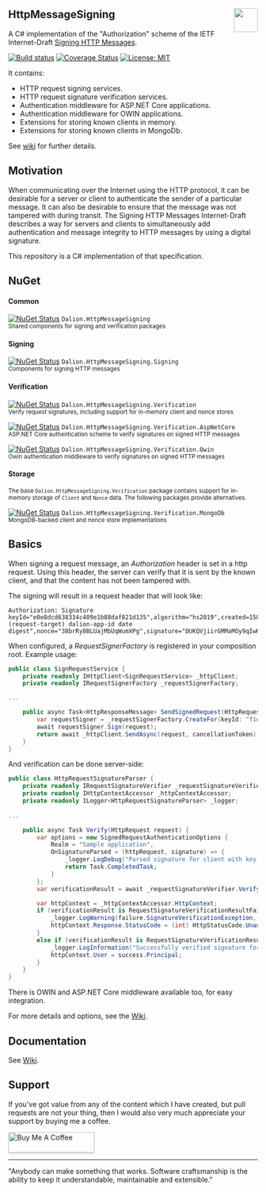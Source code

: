 ## HttpMessageSigning [<img src="https://dalion.eu/dalion128.png" align="right" width="48">](https://www.dalion.eu)

A C# implementation of the "Authorization" scheme of the IETF Internet-Draft [Signing HTTP Messages](https://tools.ietf.org/html/draft-ietf-httpbis-message-signatures-00).

[![Build status](https://ci.appveyor.com/api/projects/status/d8fdl40nfj62ed1v?svg=true)](https://ci.appveyor.com/project/DavidLievrouw/httpmessagesigning) [![Coverage Status](https://coveralls.io/repos/github/DavidLievrouw/HttpMessageSigning/badge.svg?branch=master)](https://coveralls.io/github/DavidLievrouw/HttpMessageSigning?branch=master) [![License: MIT](https://img.shields.io/badge/License-MIT-yellow.svg)](https://opensource.org/licenses/MIT)

It contains:
  - HTTP request signing services.
  - HTTP request signature verification services.
  - Authentication middleware for ASP.NET Core applications.
  - Authentication middleware for OWIN applications.
  - Extensions for storing known clients in memory.
  - Extensions for storing known clients in MongoDb.

See [wiki](https://github.com/DavidLievrouw/HttpMessageSigning/wiki) for further details.

## Motivation
When communicating over the Internet using the HTTP protocol, it can be desirable for a server or client to authenticate the sender of a particular message.  It can also be desirable to ensure that the message was not tampered with during transit. The Signing HTTP Messages Internet-Draft describes a way for servers and clients to simultaneously add authentication and message integrity to HTTP messages by using a digital signature.

This repository is a C# implementation of that specification.

## NuGet

#### Common

[![NuGet Status](https://buildstats.info/nuget/Dalion.HttpMessageSigning)](https://www.nuget.org/packages/Dalion.HttpMessageSigning/) `Dalion.HttpMessageSigning`
<br/><sub>Shared components for signing and verification packages</sub>
<br/>

#### Signing

[![NuGet Status](https://buildstats.info/nuget/Dalion.HttpMessageSigning.Signing)](https://www.nuget.org/packages/Dalion.HttpMessageSigning.Signing/) `Dalion.HttpMessageSigning.Signing`
<br/><sub>Components for signing HTTP messages</sub>
<br/>

#### Verification

[![NuGet Status](https://buildstats.info/nuget/Dalion.HttpMessageSigning.Verification)](https://www.nuget.org/packages/Dalion.HttpMessageSigning.Verification/) `Dalion.HttpMessageSigning.Verification`
<br/><sub>Verify request signatures, including support for in-memory client and nonce stores</sub>
<br/>

[![NuGet Status](https://buildstats.info/nuget/Dalion.HttpMessageSigning.Verification.AspNetCore)](https://www.nuget.org/packages/Dalion.HttpMessageSigning.Verification.AspNetCore/) `Dalion.HttpMessageSigning.Verification.AspNetCore`
<br/><sub>ASP.NET Core authentication scheme to verify signatures on signed HTTP messages</sub>
<br/>

[![NuGet Status](https://buildstats.info/nuget/Dalion.HttpMessageSigning.Verification.Owin)](https://www.nuget.org/packages/Dalion.HttpMessageSigning.Verification.Owin/) `Dalion.HttpMessageSigning.Verification.Owin`
<br/><sub>Owin authentication middleware to verify signatures on signed HTTP messages</sub>
<br/>

#### Storage

<sub>The base `Dalion.HttpMessageSigning.Verification` package contains support for in-memory storage of `Client` and `Nonce` data. The following packages provide alternatives.</sub>

[![NuGet Status](https://buildstats.info/nuget/Dalion.HttpMessageSigning.Verification.MongoDb)](https://www.nuget.org/packages/Dalion.HttpMessageSigning.Verification.MongoDb/) `Dalion.HttpMessageSigning.Verification.MongoDb`
<br/><sub>MongoDB-backed client and nonce store implementations</sub>
<br/>

## Basics
When signing a request message, an _Authorization_ header is set in a http request. Using this header, the server can verify that it is sent by the known client, and that the content has not been tampered with.

The signing will result in a request header that will look like:

```
Authorization: Signature keyId="e0e8dcd638334c409e1b88daf821d135",algorithm="hs2019",created=1584806516,expires=1584806576,headers="(request-target) dalion-app-id date digest",nonce="38brRy8BLUajMbUqWumXPg",signature="DUKQVjiirGMMaMOy9qIwKMro46R3BlLsvUQkw1/8sKQ="
```

When configured, a _RequestSignerFactory_ is registered in your composition root. Example usage:

```cs
public class SignRequestService {
    private readonly IHttpClient<SignRequestService> _httpClient;
    private readonly IRequestSignerFactory _requestSignerFactory;

...

    public async Task<HttpResponseMessage> SendSignedRequest(HttpRequestMessage request, CancellationToken cancellationToken) {
        var requestSigner = _requestSignerFactory.CreateFor(keyId: "f1ed1eff7ca4429abe1abbbe9ae6419a");
        await requestSigner.Sign(request);
        return await _httpClient.SendAsync(request, cancellationToken);
    }
}
```

And verification can be done server-side:

```cs
public class HttpRequestSignatureParser {
    private readonly IRequestSignatureVerifier _requestSignatureVerifier;
    private readonly IHttpContextAccessor _httpContextAccessor;
    private readonly ILogger<HttpRequestSignatureParser> _logger;
    
...

    public async Task Verify(HttpRequest request) {
        var options = new SignedRequestAuthenticationOptions {
            Realm = "Sample application",
            OnSignatureParsed = (httpRequest, signature) => {
                _logger.LogDebug("Parsed signature for client with key '{0}'.", signature.KeyId);
                return Task.CompletedTask;
            }
        };
        var verificationResult = await _requestSignatureVerifier.VerifySignature(request, options);

        var httpContext = _httpContextAccessor.HttpContext;
        if (verificationResult is RequestSignatureVerificationResultFailure failure) {
            _logger.LogWarning(failure.SignatureVerificationException, "Request signature verification failed. See exception for details.");
            httpContext.Response.StatusCode = (int) HttpStatusCode.Unauthorized;
        }
        else if (verificationResult is RequestSignatureVerificationResultSuccess success) {
            _logger.LogInformation("Successfully verified signature for identity {0}.", success.Principal.Identity.Name);
            httpContext.User = success.Principal;
        }
    }
}
```

There is OWIN and ASP.NET Core middleware available too, for easy integration.

For more details and options, see the [Wiki](https://github.com/DavidLievrouw/HttpMessageSigning/wiki).

## Documentation

See [Wiki](https://github.com/DavidLievrouw/HttpMessageSigning/wiki).

## Support

If you've got value from any of the content which I have created, but pull requests are not your thing, then I would also very much appreciate your support by buying me a coffee.

<a href="https://www.buymeacoffee.com/DavidLievrouw" target="_blank"><img src="https://www.buymeacoffee.com/assets/img/custom_images/orange_img.png" alt="Buy Me A Coffee" style="height: 41px !important;width: 174px !important;box-shadow: 0px 3px 2px 0px rgba(190, 190, 190, 0.5) !important;-webkit-box-shadow: 0px 3px 2px 0px rgba(190, 190, 190, 0.5) !important;" ></a>

---
"Anybody can make something that works. Software craftsmanship is the ability to keep it understandable, maintainable and extensible."
